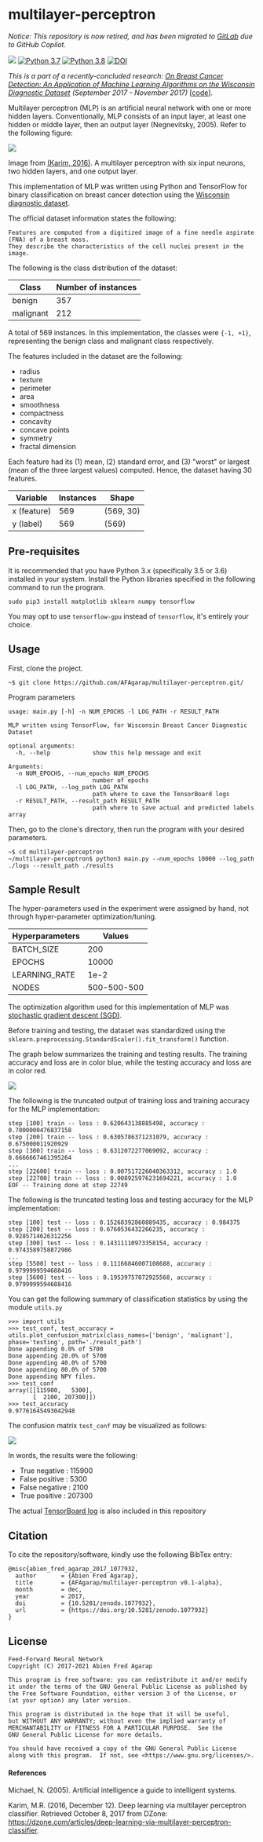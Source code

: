 # multilayer-perceptron

_Notice: This repository is now retired, and has been migrated to [GitLab](https://gitlab.com/afagarap/pt-datasets) due to GitHub Copilot._

![](https://img.shields.io/badge/license-Apache--2.0-blue.svg)
[![Python 3.7](https://img.shields.io/badge/python-3.7-blue.svg)](https://www.python.org/downloads/release/python-377/)
[![Python 3.8](https://img.shields.io/badge/python-3.8-blue.svg)](https://www.python.org/downloads/release/python-382/)
[![DOI](https://zenodo.org/badge/106004101.svg)](https://zenodo.org/badge/latestdoi/106004101)

_This is a part of a recently-concluded research: [On Breast Cancer Detection: An Application of Machine Learning Algorithms on the Wisconsin Diagnostic Dataset](http://arxiv.org/abs/1711.07831) (September 2017 - November 2017)_ [[code](https://github.com/AFAgarap/wisconsin-breast-cancer)].

Multilayer perceptron (MLP) is an artificial neural network with one or more hidden layers. Conventionally, MLP consists of an input layer, at least one hidden or middle layer, then an output layer (Negnevitsky, 2005). Refer to the following figure:

![](figures/mlp-network.png)

Image from [(Karim, 2016)](https://dzone.com/articles/deep-learning-via-multilayer-perceptron-classifier). A multilayer perceptron with six input neurons, two hidden layers, and one output layer.

This implementation of MLP was written using Python and TensorFlow for binary classification on breast cancer detection using the [Wisconsin diagnostic dataset](<https://archive.ics.uci.edu/ml/datasets/Breast+Cancer+Wisconsin+(Diagnostic)>).

The official dataset information states the following:

```
Features are computed from a digitized image of a fine needle aspirate (FNA) of a breast mass.
They describe the characteristics of the cell nuclei present in the image.
```

The following is the class distribution of the dataset:

| Class     | Number of instances |
| --------- | ------------------- |
| benign    | 357                 |
| malignant | 212                 |

A total of 569 instances. In this implementation, the classes were `{-1, +1}`, representing the benign class and malignant class respectively.

The features included in the dataset are the following:

- radius
- texture
- perimeter
- area
- smoothness
- compactness
- concavity
- concave points
- symmetry
- fractal dimension

Each feature had its (1) mean, (2) standard error, and (3) "worst" or largest (mean of the three largest values) computed. Hence, the dataset having 30 features.

| Variable    | Instances | Shape     |
| ----------- | --------- | --------- |
| x (feature) | 569       | (569, 30) |
| y (label)   | 569       | (569)     |

## Pre-requisites

It is recommended that you have Python 3.x (specifically 3.5 or 3.6) installed in your system. Install the Python libraries specified in the following command to run the program.

```buildoutcfg
sudo pip3 install matplotlib sklearn numpy tensorflow
```

You may opt to use `tensorflow-gpu` instead of `tensorflow`, it's entirely your choice.

## Usage

First, clone the project.

```buildoutcfg
~$ git clone https://github.com/AFAgarap/multilayer-perceptron.git/
```

Program parameters

```buildoutcfg
usage: main.py [-h] -n NUM_EPOCHS -l LOG_PATH -r RESULT_PATH

MLP written using TensorFlow, for Wisconsin Breast Cancer Diagnostic Dataset

optional arguments:
  -h, --help            show this help message and exit

Arguments:
  -n NUM_EPOCHS, --num_epochs NUM_EPOCHS
                        number of epochs
  -l LOG_PATH, --log_path LOG_PATH
                        path where to save the TensorBoard logs
  -r RESULT_PATH, --result_path RESULT_PATH
                        path where to save actual and predicted labels array
```

Then, go to the clone's directory, then run the program with your desired parameters.

```buildoutcfg
~$ cd multilayer-perceptron
~/multilayer-perceptron$ python3 main.py --num_epochs 10000 --log_path ./logs --result_path ./results
```

## Sample Result

The hyper-parameters used in the experiment were assigned by hand, not through hyper-parameter optimization/tuning.

| Hyperparameters | Values      |
| --------------- | ----------- |
| BATCH_SIZE      | 200         |
| EPOCHS          | 10000       |
| LEARNING_RATE   | 1e-2        |
| NODES           | 500-500-500 |

The optimization algorithm used for this implementation of MLP was [stochastic gradient descent (SGD)](https://en.wikipedia.org/wiki/Stochastic_gradient_descent).

Before training and testing, the dataset was standardized using the `sklearn.preprocessing.StandardScaler().fit_transform()` function.

The graph below summarizes the training and testing results. The training accuracy and loss are in color blue, while the testing accuracy and loss are in color red.

![](figures/training_and_testing_results.png)

The following is the truncated output of training loss and training accuracy for the MLP implementation:

```buildoutcfg
step [100] train -- loss : 0.620643138885498, accuracy : 0.7000000476837158
step [200] train -- loss : 0.6305786371231079, accuracy : 0.675000011920929
step [300] train -- loss : 0.6312072277069092, accuracy : 0.6666667461395264
...
step [22600] train -- loss : 0.007517226040363312, accuracy : 1.0
step [22700] train -- loss : 0.008925976231694221, accuracy : 1.0
EOF -- Training done at step 22749
```

The following is the truncated testing loss and testing accuracy for the MLP implementation:

```buildoutcfg
step [100] test -- loss : 0.15268392860889435, accuracy : 0.984375
step [200] test -- loss : 0.6760536432266235, accuracy : 0.9285714626312256
step [300] test -- loss : 0.14311110973358154, accuracy : 0.9743589758872986
...
step [5500] test -- loss : 0.11166846007108688, accuracy : 0.9799999594688416
step [5600] test -- loss : 0.19539757072925568, accuracy : 0.9799999594688416
```

You can get the following summary of classification statistics by using the module `utils.py`

```buildoutcfg
>>> import utils
>>> test_conf, test_accuracy = utils.plot_confusion_matrix(class_names=['benign', 'malignant'], phase='testing', path='./result_path')
Done appending 0.0% of 5700
Done appending 20.0% of 5700
Done appending 40.0% of 5700
Done appending 80.0% of 5700
Done appending NPY files.
>>> test_conf
array([[115900,   5300],
       [  2100, 207300]])
>>> test_accuracy
0.97761645493042948
```

The confusion matrix `test_conf` may be visualized as follows:

![](figures/confusion_matrix_mlp.png)

In words, the results were the following:

- True negative : 115900
- False positive : 5300
- False negative : 2100
- True positive : 207300

The actual [TensorBoard log](https://github.com/afagarap/multilayer-perceptron/tree/master/log_path) is also included in this repository

## Citation

To cite the repository/software, kindly use the following BibTex entry:

```
@misc{abien_fred_agarap_2017_1077932,
  author       = {Abien Fred Agarap},
  title        = {AFAgarap/multilayer-perceptron v0.1-alpha},
  month        = dec,
  year         = 2017,
  doi          = {10.5281/zenodo.1077932},
  url          = {https://doi.org/10.5281/zenodo.1077932}
}
```

## License

```buildoutcfg
Feed-Forward Neural Network
Copyright (C) 2017-2021 Abien Fred Agarap

This program is free software: you can redistribute it and/or modify
it under the terms of the GNU General Public License as published by
the Free Software Foundation, either version 3 of the License, or
(at your option) any later version.

This program is distributed in the hope that it will be useful,
but WITHOUT ANY WARRANTY; without even the implied warranty of
MERCHANTABILITY or FITNESS FOR A PARTICULAR PURPOSE.  See the
GNU General Public License for more details.

You should have received a copy of the GNU General Public License
along with this program.  If not, see <https://www.gnu.org/licenses/>.
```

#### References

Michael, N. (2005). Artificial intelligence a guide to intelligent systems.

Karim, M.R. (2016, December 12). Deep learning via multilayer perceptron classifier. Retrieved October 8, 2017 from DZone: https://dzone.com/articles/deep-learning-via-multilayer-perceptron-classifier.
